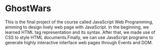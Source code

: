 # GhostWars
This is the final project of the course called JavaScript Web Programming, aimming to design lively web page with JavaScript. In the beginning, we learned HTML tag representation and its syntax. After that, we made use of CSS to style HTML documents.Finally, we can use JavaScript programs to generate highly interactive interface web pages through Events and DOM.
